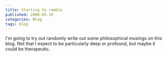```yaml
---
title: Starting to ramble
published: 2008-05-19
categories: Blog
tags: blog
---
```


I'm going to try out randomly write out some philosophical musings on this blog.
Not that I expect to be particularly deep or profound, but maybe it could be therapeutic.
